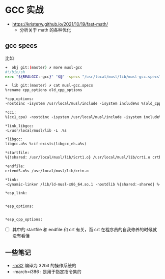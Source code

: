 # GCC 实战
- https://kristerw.github.io/2021/10/19/fast-math/
  - 分析关于 math 的各种优化

## gcc specs
比如
```sh
➜  obj git:(master) ✗ more musl-gcc
#!/bin/sh
exec "${REALGCC:-gcc}" "$@" -specs "/usr/local/musl/lib/musl-gcc.specs"
```

```txt
➜  lib git:(master) ✗ cat musl-gcc.specs
%rename cpp_options old_cpp_options

*cpp_options:
-nostdinc -isystem /usr/local/musl/include -isystem include%s %(old_cpp_options)

*cc1:
%(cc1_cpu) -nostdinc -isystem /usr/local/musl/include -isystem include%s

*link_libgcc:
-L/usr/local/musl/lib -L .%s

*libgcc:
libgcc.a%s %:if-exists(libgcc_eh.a%s)

*startfile:
%{!shared: /usr/local/musl/lib/Scrt1.o} /usr/local/musl/lib/crti.o crtbeginS.o%s

*endfile:
crtendS.o%s /usr/local/musl/lib/crtn.o

*link:
-dynamic-linker /lib/ld-musl-x86_64.so.1 -nostdlib %{shared:-shared} %{static:-static} %{rdynamic:-export-dynamic}

*esp_link:


*esp_options:


*esp_cpp_options:
```
- [ ] 其中的 startfile 和 endfile 和 crt 有关，而 crt 在程序员的自我修养的时候就没有看懂

## 一些笔记
- [-m32](https://stackoverflow.com/questions/2426478/when-should-m32-option-of-gcc-be-used) 编译为 32bit 的操作系统的
- -march=i386 : 是用于指定指令集的
